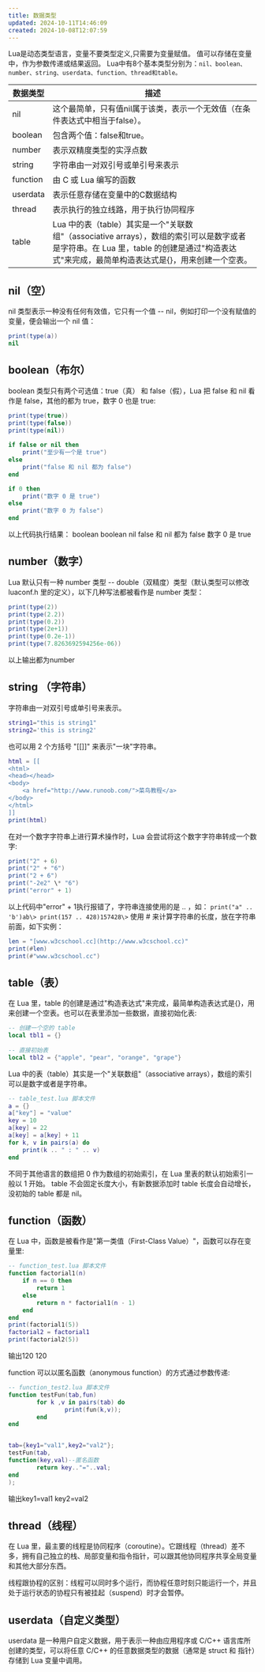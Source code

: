 ```yaml
---
title: 数据类型
updated: 2024-10-11T14:46:09
created: 2024-10-08T12:07:59
---
```


Lua是动态类型语言，变量不要类型定义,只需要为变量赋值。 值可以存储在变量中，作为参数传递或结果返回。
Lua中有8个基本类型分别为：`nil、boolean、number、string、userdata、function、thread和table。`

| 数据类型     | 描述                                                                                                                  |
| -------- | ------------------------------------------------------------------------------------------------------------------- |
| nil      | 这个最简单，只有值nil属于该类，表示一个无效值（在条件表达式中相当于false）。                                                                          |
| boolean  | 包含两个值：false和true。                                                                                                   |
| number   | 表示双精度类型的实浮点数                                                                                                        |
| string   | 字符串由一对双引号或单引号来表示                                                                                                    |
| function | 由 C 或 Lua 编写的函数                                                                                                     |
| userdata | 表示任意存储在变量中的C数据结构                                                                                                    |
| thread   | 表示执行的独立线路，用于执行协同程序                                                                                                  |
| table    | Lua 中的表（table）其实是一个"关联数组"（associative arrays），数组的索引可以是数字或者是字符串。在 Lua 里，table 的创建是通过"构造表达式"来完成，最简单构造表达式是{}，用来创建一个空表。 |

## nil（空）
nil 类型表示一种没有任何有效值，它只有一个值 -- nil，例如打印一个没有赋值的变量，便会输出一个 nil 值：
```lua
print(type(a))
nil
```

## boolean（布尔）
boolean 类型只有两个可选值：true（真） 和 false（假），Lua 把 false 和 nil 看作是 false，其他的都为 true，数字 0 也是 true:
```lua
print(type(true))
print(type(false))
print(type(nil))
 
if false or nil then
    print("至少有一个是 true")
else
    print("false 和 nil 都为 false")
end

if 0 then
    print("数字 0 是 true")
else
    print("数字 0 为 false")
end
```
以上代码执行结果：
boolean
boolean
nil
false 和 nil 都为 false
数字 0 是 true

## number（数字）
Lua 默认只有一种 number 类型 -- double（双精度）类型（默认类型可以修改 luaconf.h 里的定义），以下几种写法都被看作是 number 类型：
```lua
print(type(2))
print(type(2.2))
print(type(0.2))
print(type(2e+1))
print(type(0.2e-1))
print(type(7.8263692594256e-06))
```
以上输出都为number

## string （字符串）
字符串由一对双引号或单引号来表示。
```lua
string1="this is string1"
string2='this is string2'
```
也可以用 2 个方括号 "\[\[\]\]" 来表示"一块"字符串。
```lua
html = [[
<html>
<head></head>
<body>
    <a href="http://www.runoob.com/">菜鸟教程</a>
</body>
</html>
]]
print(html)
```
在对一个数字字符串上进行算术操作时，Lua 会尝试将这个数字字符串转成一个数字:
```lua
print("2" + 6)
print("2" + "6")
print("2 + 6")
print("-2e2" \* "6")
print("error" + 1)
```
以上代码中"error" + 1执行报错了，字符串连接使用的是 .. ，如：
`print("a" .. 'b')ab\> print(157 .. 428)157428\>`
使用 \# 来计算字符串的长度，放在字符串前面，如下实例：
```lua
len = "[www.w3cschool.cc](http://www.w3cschool.cc)"
print(#len)
print(#"www.w3cschool.cc")
```

## table（表）
在 Lua 里，table 的创建是通过"构造表达式"来完成，最简单构造表达式是{}，用来创建一个空表。也可以在表里添加一些数据，直接初始化表:
```lua
-- 创建一个空的 table
local tbl1 = {}
 
-- 直接初始表
local tbl2 = {"apple", "pear", "orange", "grape"}
```
Lua 中的表（table）其实是一个"关联数组"（associative arrays），数组的索引可以是数字或者是字符串。
```lua
-- table_test.lua 脚本文件
a = {}
a["key"] = "value"
key = 10
a[key] = 22
a[key] = a[key] + 11
for k, v in pairs(a) do
    print(k .. " : " .. v)
end
```
不同于其他语言的数组把 0 作为数组的初始索引，在 Lua 里表的默认初始索引一般以 1 开始。
table 不会固定长度大小，有新数据添加时 table 长度会自动增长，没初始的 table 都是 nil。

## function（函数）
在 Lua 中，函数是被看作是"第一类值（First-Class Value）"，函数可以存在变量里:
```lua
-- function_test.lua 脚本文件
function factorial1(n)
    if n == 0 then
        return 1
    else
        return n * factorial1(n - 1)
    end
end
print(factorial1(5))
factorial2 = factorial1
print(factorial2(5))
```
输出120 120

function 可以以匿名函数（anonymous function）的方式通过参数传递:
```lua
-- function_test2.lua 脚本文件
function testFun(tab,fun)
        for k ,v in pairs(tab) do
                print(fun(k,v));
        end
end


tab={key1="val1",key2="val2"};
testFun(tab,
function(key,val)--匿名函数
        return key.."="..val;
end
);
```

输出key1=val1 key2=val2

## thread（线程）
在 Lua 里，最主要的线程是协同程序（coroutine）。它跟线程（thread）差不多，拥有自己独立的栈、局部变量和指令指针，可以跟其他协同程序共享全局变量和其他大部分东西。

线程跟协程的区别：线程可以同时多个运行，而协程任意时刻只能运行一个，并且处于运行状态的协程只有被挂起（suspend）时才会暂停。

## userdata（自定义类型）
userdata 是一种用户自定义数据，用于表示一种由应用程序或 C/C++ 语言库所创建的类型，可以将任意 C/C++ 的任意数据类型的数据（通常是 struct 和 指针）存储到 Lua 变量中调用。